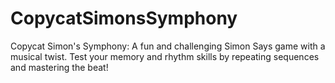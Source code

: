 # CopycatSimonsSymphony
Copycat Simon's Symphony: A fun and challenging Simon Says game with a musical twist. Test your memory and rhythm skills by repeating sequences and mastering the beat!
